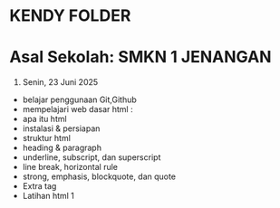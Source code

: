 # KENDY FOLDER
# Asal Sekolah: SMKN 1 JENANGAN

1. Senin, 23 Juni 2025
 - belajar penggunaan Git,Github
 - mempelajari web dasar html :
 - apa itu html
 - instalasi & persiapan
 - struktur html
 - heading & paragraph
 - underline, subscript, dan superscript
 - line break, horizontal rule
 - strong, emphasis, blockquote, dan quote
 - Extra tag
 - Latihan html 1